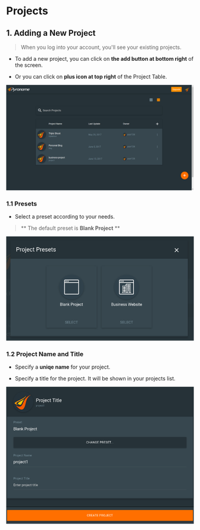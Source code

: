 # Projects
## 1. Adding a New Project
> When you log into your account, you'll see your existing projects.

 - To add a new project, you can click on <strong>the add button at bottom right</strong> of the screen.

 - Or you can click on <strong>plus icon at top right</strong> of the Project Table. 

![Pyronome Workspace - Projects](https://github.com/OnrCan/documentation/blob/patch-1/Source/documentation/img/Workspace%201_001.png)

### 1.1 Presets
 - Select a preset according to your needs.
> ** The default preset is __Blank Project__ **

![Pyronome Workspace - Project's Presets](https://github.com/OnrCan/documentation/blob/patch-1/Source/documentation/img/Selection_009.png)

### 1.2 Project Name and Title

 - Specify a __uniqe name__ for your project.
 
 - Specify a title for the project. It will be shown in your projects list.

![Pyronome Workspace - Project Setup](https://github.com/OnrCan/documentation/blob/patch-1/Source/documentation/img/Selection_011.png)
